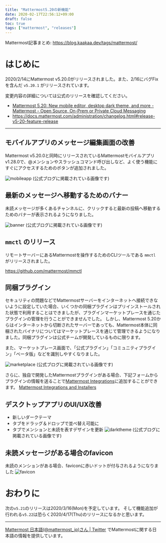 ```yaml
---
title: "Mattermost5.20の新機能"
date: 2020-02-17T22:56:12+09:00
draft: false
toc: true
tags: ["mattermost", "releases"]
---
```


Mattermost記事まとめ: https://blog.kaakaa.dev/tags/mattermost/

# はじめに

2020/2/14にMattermost v5.20.0がリリースされました。また、2/16にバグFixを含んだ `v5.20.1` がリリースされています。

変更内容の詳細については公式のリリースを確認してください。

* [Mattermost 5\.20: New mobile editor, desktop dark theme, and more \- Mattermost \- Open Source, On\-Prem or Private Cloud Messaging](https://mattermost.com/blog/mattermost-5-20-new-mobile-editor-desktop-dark-theme/)
* https://docs.mattermost.com/administration/changelog.html#release-v5-20-feature-release

---

## モバイルアプリのメッセージ編集画面の改善

Mattermost v5.20.0と同時にリリースされているMattermostモバイルアプリv1.28.0で、@メンションやスラッシュコマンド呼び出しなど、よく使う機能にすぐにアクセスするためのボタンが追加されました。

![mobileapp](https://mattermost.com/wp-content/uploads/2020/02/New-mobile-editor.png)
(公式ブログに掲載されている画像です)

## 最新のメッセージへ移動するためのバナー

未読メッセージが多くあるチャンネルに、クリックすると最新の投稿へ移動するためのバナーが表示されるようになりました。

![banner](https://mattermost.com/wp-content/uploads/2020/02/Jump-to-recent-posts.png)
(公式ブログに掲載されている画像です)

## `mmctl` のリリース

リモートサーバーにあるMattermostを操作するためのCLIツールである `mmctl` がリリースされました。

https://github.com/mattermost/mmctl

## 同梱プラグイン
セキュリティの問題などでMattermostサーバーをインターネットへ接続できないように設定していた場合、いくつかの同梱プラグインはプリインストールされた状態で利用することはできましたが、プラグインマーケットプレースを通じたプラグインの管理を行うことができませんでした。
しかし、Mattermost 5.20からはインターネットから切断されたサーバーであっても、Mattermost本体に同梱されたバイナリについてはマーケットプレースを通じて管理できるようになりました。同梱プラグインは公式チームが開発しているものに限ります。

また、マーケットプレース画面で、「公式プラグイン」「コミュニティプラグイン」「ベータ版」などを識別しやすくなりました。

![marketplace](https://mattermost.com/wp-content/uploads/2020/02/Plugins.png)
(公式ブログに掲載されている画像です)

さらに、独自で開発したMattermostプラグインがある場合、下記フォームからプラグインの情報を送ることで[Mattermost Integrations](https://integrations.mattermost.com/)に追加することができます。
[Mattermost Integrations and Installers](https://spinpunch.wufoo.com/forms/mattermost-integrations-and-installers/)

## デスクトップアプリのUI/UX改善
* 新しいダークテーマ
* タブをドラッグ＆ドロップで並べ替え可能に
* タブでメンションと未読を表すデザインを更新
![darktheme](https://mattermost.com/wp-content/uploads/2020/02/Desktop-app-dark-theme.png)
(公式ブログに掲載されている画像です)

## 未読メッセージがある場合のfavicon

未読のメンションがある場合、faviconに赤いドットが付与されるようになりました
![favicon](https://blog.kaakaa.dev/images/posts/mattermost/releases-5.20/favicon.png)

# おわりに

次の`v5.21`のリリースは2020/3/16(Mon)を予定しています。
そして機能追加が行われる`v5.22`は恐らく2020/4/17(Thu)のリリースになるかと思います。

---

[Mattermost 日本語\(@mattermost\_jp\)さん \| Twitter](https://twitter.com/mattermost_jp?lang=ja) でMattermostに関する日本語の情報を提供しています。
